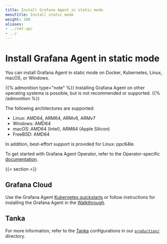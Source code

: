 ```yaml
---
title: Install Grafana Agent in static mode
menuTitle: Install static mode
weight: 100
aliases:
- ../set-up/
- ../
---
```


# Install Grafana Agent in static mode

You can install Grafana Agent in static mode on Docker, Kubernetes, Linux, macOS, or Windows.

{{% admonition type="note" %}}
Installing Grafana Agent on other operating systems is possible, but is not recommended or supported.
{{% /admonition %}}

The following architectures are supported:

- Linux: AMD64, ARM64, ARMv6, ARMv7
- Windows: AMD64
- macOS: AMD64 (Intel), ARM64 (Apple Silicon)
- FreeBSD: AMD64

In addition, best-effort support is provided for Linux: ppc64le.

To get started with Grafana Agent Operator, refer to the Operator-specific
[documentation](../../../operator/_index.md).

{{< section >}}

## Grafana Cloud

Use the Grafana Agent [Kubernetes quickstarts](https://grafana.com/docs/grafana-cloud/kubernetes/agent-k8s/) or follow instructions for installing the Grafana Agent in the [Walkthrough](https://grafana.com/docs/grafana-cloud/quickstart/agent_linuxnode/).

## Tanka

For more information, refer to the [Tanka](https://tanka.dev) configurations in our [`production/`](https://github.com/grafana/agent/tree/main/production/tanka/grafana-agent) directory.
